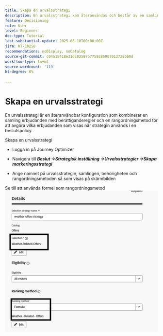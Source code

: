 ```yaml
---
title: Skapa en urvalsstrategi
description: En urvalsstrategi kan återanvändas och består av en samling som är associerad med en behörighetsbegränsning och en rangordningsmetod för att avgöra vilka erbjudanden som ska visas när de väljs ut i en beslutspolicy.
feature: Decisioning
role: User
level: Beginner
doc-type: Tutorial
last-substantial-update: 2025-06-10T00:00:00Z
jira: KT-18258
recommendations: noDisplay, noCatalog
source-git-commit: c04a15418e31dc82597b7759386907013728bb0d
workflow-type: tm+mt
source-wordcount: '119'
ht-degree: 0%

---
```


# Skapa en urvalsstrategi

En urvalsstrategi är en återanvändbar konfiguration som kombinerar en samling erbjudanden med berättiganderegler och en rangordningsmetod för att avgöra vilka erbjudanden som visas när strategin används i en beslutspolicy.

Skapa en urvalsstrategi

* Logga in på Journey Optimizer

* Navigera till _**Beslut ->Strategisk inställning ->Urvalsstrategier ->Skapa markeringsstrategi**_

* Ange namnet på urvalsstrategin, samlingen, behörigheten och rangordningsmetoden så som visas på skärmbilden


Se till att använda formel som rangordningsmetod
![selection-strategy](assets/selection-strategy.png)
